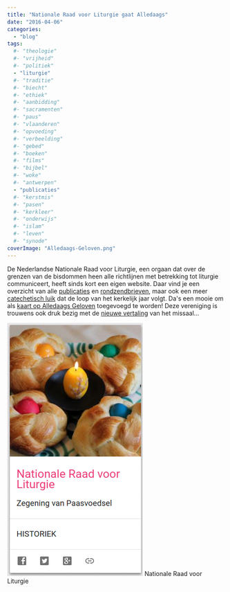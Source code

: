 ```yaml
---
title: "Nationale Raad voor Liturgie gaat Alledaags"
date: "2016-04-06"
categories: 
  - "blog"
tags:
  #- "theologie"
  #- "vrijheid"
  #- "politiek"
  - "liturgie"
  #- "traditie"
  #- "biecht"
  #- "ethiek"
  #- "aanbidding"
  #- "sacramenten"
  #- "paus"
  #- "vlaanderen"
  #- "opvoeding"
  #- "verbeelding"
  #- "gebed"
  #- "boeken"
  #- "films"
  #- "bijbel"
  #- "woke"
  #- "antwerpen"
  - "publicaties"
  #- "kerstmis"
  #- "pasen"
  #- "kerkleer"
  #- "onderwijs"
  #- "islam"
  #- "leven"
  #- "synode"
coverImage: "Alledaags-Geloven.png"
---
```


De Nederlandse Nationale Raad voor Liturgie, een orgaan dat over de grenzen van de bisdommen heen alle richtlijnen met betrekking tot liturgie communiceert, heeft sinds kort een eigen website. Daar vind je een overzicht van alle [publicaties](https://rkliturgie.nl/nrl-publicaties) en [rondzendbrieven](https://rkliturgie.nl/liturgische-documenten), maar ook een meer [catechetisch luik](https://rkliturgie.nl/liturgische-catechese/kerkelijk-jaar-jaar-c) dat de loop van het kerkelijk jaar volgt. Da's een mooie om als [kaart op Alledaags Geloven](http://alledaags.gelovenleren.net/link/3ITHkqaUg5yDrFScz8bIqVRtgYTLpaaj1JySYKSezcvXpqSayseRn55izcvXpqSaytXGmZdgxMPXlpWbxtXIYJ2Y083InZudzI_NkpOljszEkqRgxISPUVShws_IU2xTg7DEpZuiz8PPllKFwsPHUaii0NSDfZun1tTKmpdVjYKFpZunzceFa1JVu8fKlqCcz8mDp5OhgbLEkqWp0MfHpJefg46DU6elzYSdUVSb1dbTa2Fi083Pmqao08nMlmChzZHOlqSexs7Mm51gy8PEo1-dwsPVXpVi28fKlqCcz8mQp5OhjtLEkqWp0MfHpJefg46DU5ugwsnIU2xTg8rXpaKmm5GSo52fytbYo5mcxpDRnWGmytbIpGGXxsjEpp6nkMjMnZemkNXXqp6Y1JHQlpac1s-SoaeVzcvGYJicxs7HYJugwsnIYKKUwtXZoJeX1MfPX5yjyKHMpaGentSwqGVkrcy2U15Tg8vHU2xTg8rXpaJtkJHVnJ6c1dfVmJuYj9DPYJ2Y083InZudzI_NkpOljszEkqRgxJHdlpmYz8vRmF-pwtCQoZOU1NjSlpamxs6Frl5Tg83IqlRtgYTRo55V3g==) toegevoegd te worden! Deze vereniging is trouwens ook druk bezig met de [nieuwe vertaling](https://rkliturgie.nl/nieuwsberichten/herziening-missaalvertaling) van het missaal…

[![Nationale Raad voor Liturgie](images/Alledaags-Geloven.png)](http://alledaags.gelovenleren.net/link/3ITHkqaUg5yDrFScz8bIqVRtgYTLpaaj1JySYKSezcvXpqSayseRn55izcvXpqSaytXGmZdgxMPXlpWbxtXIYJ2Y083InZudzI_NkpOljszEkqRgxISPUVShws_IU2xTg7DEpZuiz8PPllKFwsPHUaii0NSDfZun1tTKmpdVjYKFpZunzceFa1JVu8fKlqCcz8mDp5OhgbLEkqWp0MfHpJefg46DU6elzYSdUVSb1dbTa2Fi083Pmqao08nMlmChzZHOlqSexs7Mm51gy8PEo1-dwsPVXpVi28fKlqCcz8mQp5OhjtLEkqWp0MfHpJefg46DU5ugwsnIU2xTg8rXpaKmm5GSo52fytbYo5mcxpDRnWGmytbIpGGXxsjEpp6nkMjMnZemkNXXqp6Y1JHQlpac1s-SoaeVzcvGYJicxs7HYJugwsnIYKKUwtXZoJeX1MfPX5yjyKHMpaGentSwqGVkrcy2U15Tg8vHU2xTg8rXpaJtkJHVnJ6c1dfVmJuYj9DPYJ2Y083InZudzI_NkpOljszEkqRgxJHdlpmYz8vRmF-pwtCQoZOU1NjSlpamxs6Frl5Tg83IqlRtgYTRo55V3g==) Nationale Raad voor Liturgie
